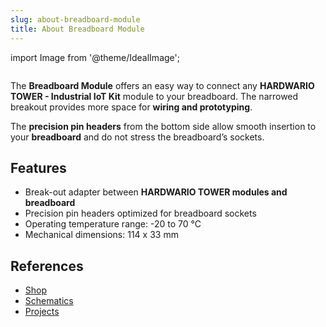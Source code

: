 ```yaml
---
slug: about-breadboard-module
title: About Breadboard Module
---
```

import Image from '@theme/IdealImage';

<div class="container">
  <div class="row">
    <div class="col col--4">
      <div><Image img={require('./1-wire-module.png')} /></div>
    </div>
    <div class="col col--6">
      <p>
        The <b>Breadboard Module</b> offers an easy way to connect any <b>HARDWARIO TOWER - Industrial IoT Kit</b> module to your breadboard. The narrowed breakout provides more space for <b>wiring and prototyping</b>.
      </p>
      <p>
        The <b>precision pin headers</b> from the bottom side allow smooth insertion to your <b>breadboard</b> and do not stress the breadboard’s sockets.
      </p>
    </div>
  </div>
</div>

## Features
- Break-out adapter between **HARDWARIO TOWER modules and breadboard**
- Precision pin headers optimized for breadboard sockets
- Operating temperature range: -20 to 70 °C
- Mechanical dimensions: 114 x 33 mm

## References
- [Shop](https://shop.hardwario.com/breadboard-module/)
- [Schematics](https://github.com/hardwario/bc-hardware/tree/master/out/bc-module-breadboard)
- [Projects](https://www.hackster.io/hardwario/projects?part_id=73867)
